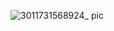 ![3011731568924_ pic](https://github.com/user-attachments/assets/7e231cdc-d9b9-4cbd-94d1-c22f7a14894b)

